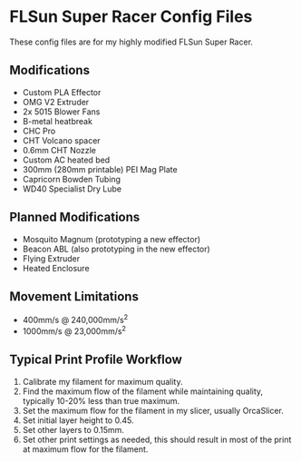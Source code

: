 <h1>FLSun Super Racer Config Files</h1>

<p>These config files are for my highly modified FLSun Super Racer.</p>

<h2>Modifications</h2>

<ul>
    <li>Custom PLA Effector</li>
    <li>OMG V2 Extruder</li>
    <li>2x 5015 Blower Fans</li>
    <li>B-metal heatbreak</li>
    <li>CHC Pro</li>
    <li>CHT Volcano spacer</li>
    <li>0.6mm CHT Nozzle</li>
    <li>Custom AC heated bed</li>
    <li>300mm (280mm printable) PEI Mag Plate</li>
    <li>Capricorn Bowden Tubing</li>
    <li>WD40 Specialist Dry Lube</li>
</ul>

<h2>Planned Modifications</h2>
<ul>
    <li>Mosquito Magnum (prototyping a new effector)</li>
    <li>Beacon ABL (also prototyping in the new effector)</li>
    <li>Flying Extruder</li>
    <li>Heated Enclosure</li>
</ul>

<h2>Movement Limitations</h2>
<ul>
    <li>400mm/s @ 240,000mm/s<sup>2</sup></li>
    <li>1000mm/s @ 23,000mm/s<sup>2</sup></li>
</ul>

<h2>Typical Print Profile Workflow</h2>
<ol>
    <li>Calibrate my filament for maximum quality.</li>
    <li>Find the maximum flow of the filament while maintaining quality, typically 10-20% less than true maximum.</li>
    <li>Set the maximum flow for the filament in my slicer, usually OrcaSlicer.</li>
    <li>Set initial layer height to 0.45.</li>
    <li>Set other layers to 0.15mm.</li>
    <li>Set other print settings as needed, this should result in most of the print at maximum flow for the filament.</li>
</ol>
